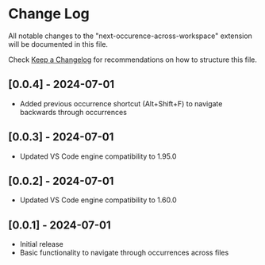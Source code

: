 # Change Log

All notable changes to the "next-occurence-across-workspace" extension will be documented in this file.

Check [Keep a Changelog](http://keepachangelog.com/) for recommendations on how to structure this file.

## [0.0.4] - 2024-07-01

- Added previous occurrence shortcut (Alt+Shift+F) to navigate backwards through occurrences

## [0.0.3] - 2024-07-01

- Updated VS Code engine compatibility to 1.95.0

## [0.0.2] - 2024-07-01

- Updated VS Code engine compatibility to 1.60.0

## [0.0.1] - 2024-07-01

- Initial release
- Basic functionality to navigate through occurrences across files